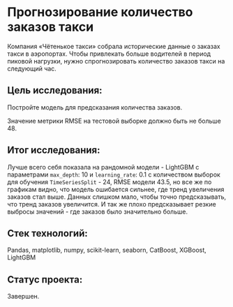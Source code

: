 # Прогнозирование количество заказов такси

Компания «Чётенькое такси» собрала исторические данные о заказах такси в аэропортах. Чтобы привлекать больше водителей в период пиковой нагрузки, нужно спрогнозировать количество заказов такси на следующий час. 

## Цель исследования:

Постройте модель для предсказания количества заказов.

Значение метрики RMSE на тестовой выборке должно быть не больше 48.

## Итог исследования:

Лучше всего себя показала на рандомной модели - LightGBM с параметрами `max_depth`: 10 и `learning_rate`: 0.1 c количеством выборок для обучения `TimeSeriesSplit` - 24, RMSE модели 43.5, но все же по графикам видно, что модель ошибается сильнее, где тренд увеличения заказов стал выше. Данных слишком мало, чтобы точно предсказывать, что тренд заказов увеличится. И так же плохо предсказывает резкие выбросы значений - где заказов было значительно больше.

## Стек технологий:

Pandas, matplotlib, numpy, scikit-learn, seaborn, CatBoost, XGBoost, LightGBM

## Статус проекта:

Завершен.